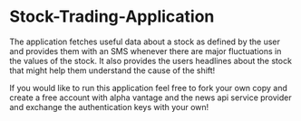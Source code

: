 # Stock-Trading-Application
The application fetches useful data about a stock as defined by the user and provides them with an SMS whenever there are major fluctuations in the values of the stock.
It also provides the users headlines about the stock that might help them understand the cause of the shift!

If you would like to run this application feel free to fork your own copy and create a free account with alpha vantage and the news api service provider and exchange the authentication keys with your own! 

